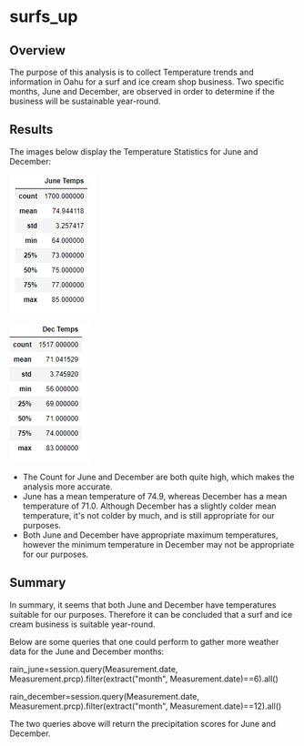 # surfs_up

## Overview
The purpose of this analysis is to collect Temperature trends and information in Oahu for a surf and ice cream shop business. Two specific months, June and December, are observed in order to determine if the business will be sustainable year-round.

## Results
The images below display the Temperature Statistics for June and December:

![June Temperature Statistics](Resources/June_Stats.PNG)

![December Temperature Statistics](Resources/Dec_Stats.PNG)

- The Count for June and December are both quite high, which makes the analysis more accurate.
- June has a mean temperature of 74.9, whereas December has a mean temperature of 71.0. Although December has a slightly colder mean temperature, it's not colder by much, and is still appropriate for our purposes. 
- Both June and December have appropriate maximum temperatures, however the minimum temperature in December may not be appropriate for our purposes. 

## Summary
In summary, it seems that both June and December have temperatures suitable for our purposes. Therefore it can be concluded that a surf and ice cream business is suitable year-round.

Below are some queries that one could perform to gather more weather data for the June and December months:

rain_june=session.query(Measurement.date, Measurement.prcp).filter(extract("month", Measurement.date)==6).all()

rain_december=session.query(Measurement.date, Measurement.prcp).filter(extract("month", Measurement.date)==12).all()

The two queries above will return the precipitation scores for June and December. 